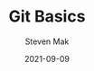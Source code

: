---
title: "Git Basics"
linkTitle: "Basics"
description: "A guide for the basics of Git."
date: 2021-09-09
author: Steven Mak
---